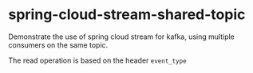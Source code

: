 # spring-cloud-stream-shared-topic
Demonstrate the use of spring cloud stream for kafka, using multiple consumers on the same topic.

The read operation is based on the header `event_type` 
